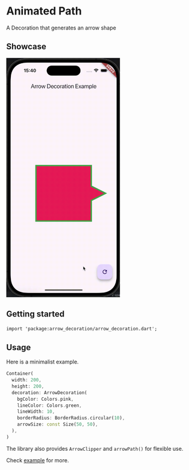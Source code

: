 # Animated Path

A Decoration that generates an arrow shape

## Showcase

<img src="https://raw.githubusercontent.com/Dabbit-Chan/arrow_decoration/master/gifs/ArrowDecorationCase.gif" width=60%>

## Getting started

`import 'package:arrow_decoration/arrow_decoration.dart';`

## Usage

Here is a minimalist example.

```dart
Container(
  width: 200,
  height: 200,
  decoration: ArrowDecoration(
    bgColor: Colors.pink,
    lineColor: Colors.green,
    lineWidth: 10,
    borderRadius: BorderRadius.circular(10),
    arrowSize: const Size(50, 50),
  ),
)
```
The library also provides `ArrowClipper` and `arrowPath()` for flexible use.

Check [example](https://github.com/Dabbit-Chan/arrow_decoration/tree/master/example) for more.
